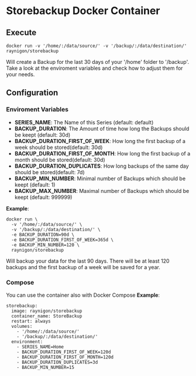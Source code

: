 # Storebackup Docker Container

## Execute
```
docker run -v '/home/:/data/source/' -v '/backup/:/data/destination/' raynigon/storebackup
```
Will create a Backup for the last 30 days of your '/home' folder to '/backup'.
Take a look at the enviroment variables and check how to adjust them for your needs.

## Configuration
### Enviroment Variables
- __SERIES_NAME__: The Name of this Series (default: default)
- __BACKUP_DURATION__: The Amount of time how long the Backups should be keept (default: 30d)
- __BACKUP_DURATION_FIRST_OF_WEEK__: How long the first backup of a week should be stored(default: 30d)
- __BACKUP_DURATION_FIRST_OF_MONTH__: How long the first backup of a month should be stored(default: 30d)
- __BACKUP_DURATION_DUPLICATES__: How long backups of the same day should be stored(default: 7d)
- __BACKUP_MIN_NUMBER__: Minimal number of Backups which should be keept (default: 1)
- __BACKUP_MAX_NUMBER__: Maximal number of Backups which should be keept (default: 999999)


__Example__:
```
docker run \
  -v '/home/:/data/source/' \
  -v '/backup/:/data/destination/' \
  -e BACKUP_DURATION=90d \
  -e BACKUP_DURATION_FIRST_OF_WEEK=365d \
  -e BACKUP_MIN_NUMBER=120 \
  raynigon/storebackup
```
Will backup your data for the last 90 days. There will be at least 120 backups and the first backup of a week will be saved for a year.

### Compose
You can use the container also with Docker Compose
__Example__:
```
storebackup:
  image: raynigon/storebackup
  container_name: StoreBackup
  restart: always
  volumes:
    - '/home/:/data/source/'
    - '/backup/:/data/destination/'
  environment: 
    - SERIES_NAME=Home
    - BACKUP_DURATION_FIRST_OF_WEEK=120d
    - BACKUP_DURATION_FIRST_OF_MONTH=120d
    - BACKUP_DURATION_DUPLICATES=3d
    - BACKUP_MIN_NUMBER=15
```
